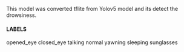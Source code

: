 This model was converted tflite from Yolov5 model and its detect the drowsiness.

#### LABELS ####
opened_eye
closed_eye
talking
normal
yawning
sleeping
sunglasses



